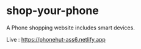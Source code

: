 # shop-your-phone
A Phone shopping website includes smart devices.

Live : https://phonehut-ass6.netlify.app
